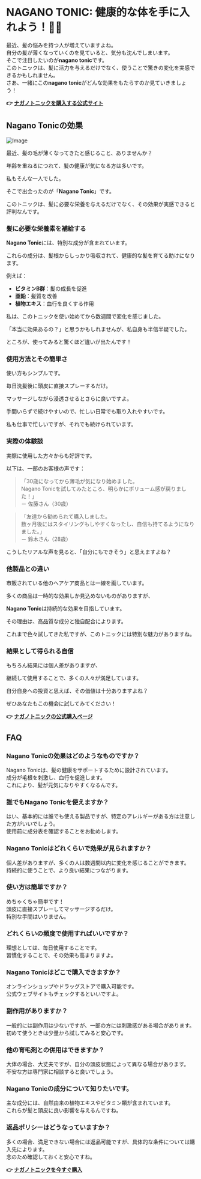 # NAGANO TONIC: 健康的な体を手に入れよう！💪✨

最近、髪の悩みを持つ人が増えていますよね。  
自分の髪が薄くなっていくのを見ていると、気分も沈んでしまいます。  
そこで注目したいのが**nagano tonic**です。  
このトニックは、髪に活力を与えるだけでなく、使うことで驚きの変化を実感できるかもしれません。  
さあ、一緒にこの**nagano tonic**がどんな効果をもたらすのか見ていきましょう！



**👉 [ナガノトニックを購入する公式サイト](https://gchaffi.com/fy7AIRZd)**

## Nagano Tonicの効果

![Image](https://leanbodytonic.com/affiliates/images/bximg-5.jpg?v1)

最近、髪の毛が薄くなってきたと感じること、ありませんか？

年齢を重ねるにつれて、髪の健康が気になる方は多いです。

私もそんな一人でした。

そこで出会ったのが「**Nagano Tonic**」です。

このトニックは、髪に必要な栄養を与えるだけでなく、その効果が実感できると評判なんです。

### 髪に必要な栄養素を補給する

**Nagano Tonic**には、特別な成分が含まれています。

これらの成分は、髪根からしっかり吸収されて、健康的な髪を育てる助けになります。

例えば：

- **ビタミンB群**：髪の成長を促進
- **亜鉛**：髪質を改善
- **植物エキス**：血行を良くする作用

私は、このトニックを使い始めてから数週間で変化を感じました。

「本当に効果あるの？」と思うかもしれませんが、私自身も半信半疑でした。

ところが、使ってみると驚くほど違いが出たんです！

### 使用方法とその簡単さ

使い方もシンプルです。

毎日洗髪後に頭皮に直接スプレーするだけ。

マッサージしながら浸透させるとさらに良いですよ。

手間いらずで続けやすいので、忙しい日常でも取り入れやすいです。

私も仕事で忙しいですが、それでも続けられています。

### 実際の体験談

実際に使用した方々からも好評です。 

以下は、一部のお客様の声です：

> 「30歳になってから薄毛が気になり始めました。  
> Nagano Tonicを試してみたところ、明らかにボリューム感が戻りました！」  
> － 佐藤さん（30歳）

> 「友達から勧められて購入しました。  
> 数ヶ月後にはスタイリングもしやすくなったし、自信も持てるようになりました。」  
> － 鈴木さん（28歳）

こうしたリアルな声を見ると、「自分にもできそう」と思えますよね？

### 他製品との違い

市販されている他のヘアケア商品とは一線を画しています。

多くの商品は一時的な効果しか見込めないものがありますが、

**Nagano Tonic**は持続的な効果を目指しています。

その理由は、高品質な成分と独自配合によります。 

これまで色々試してきた私ですが、このトニックには特別な魅力がありますね。 

### 結果として得られる自信

もちろん結果には個人差がありますが、

継続して使用することで、多くの人々が満足しています。 

自分自身への投資と思えば、その価値は十分ありますよね？

ぜひあなたもこの機会に試してみてください！



**👉 [ナガノトニックの公式購入ページ](https://gchaffi.com/fy7AIRZd)**

## FAQ

### Nagano Tonicの効果はどのようなものですか？

Nagano Tonicは、髪の健康をサポートするために設計されています。  
成分が毛根を刺激し、血行を促進します。  
これにより、髪が元気になりやすくなるんです。

### 誰でもNagano Tonicを使えますか？

はい、基本的には誰でも使える製品ですが、特定のアレルギーがある方は注意した方がいいでしょう。  
使用前に成分表を確認することをお勧めします。

### Nagano Tonicはどれくらいで効果が見られますか？

個人差がありますが、多くの人は数週間以内に変化を感じることができます。  
持続的に使うことで、より良い結果につながります。

### 使い方は簡単ですか？

めちゃくちゃ簡単です！  
頭皮に直接スプレーしてマッサージするだけ。  
特別な手間はいりません。

### どれくらいの頻度で使用すればいいですか？

理想としては、毎日使用することです。  
習慣化することで、その効果も高まりますよ。

### Nagano Tonicはどこで購入できますか？

オンラインショップやドラッグストアで購入可能です。  
公式ウェブサイトもチェックするといいですよ。

### 副作用がありますか？

一般的には副作用は少ないですが、一部の方には刺激感がある場合があります。  
初めて使うときは少量から試してみると安心です。

### 他の育毛剤との併用はできますか？

大体の場合、大丈夫ですが、自分の頭皮状態によって異なる場合があります。  
不安な方は専門家に相談すると良いでしょう。

### Nagano Tonicの成分について知りたいです。

主な成分には、自然由来の植物エキスやビタミン類が含まれています。  
これらが髪と頭皮に良い影響を与えるんですね。

### 返品ポリシーはどうなっていますか？

多くの場合、満足できない場合には返品可能ですが、具体的な条件については購入先によります。  
念のため確認しておくと安心ですね。



**👉 [ナガノトニックを今すぐ購入](https://gchaffi.com/fy7AIRZd)**